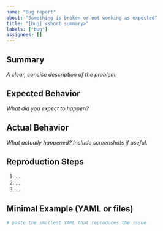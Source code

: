 ```yaml
---
name: "Bug report"
about: "Something is broken or not working as expected"
title: "[bug] <short summary>"
labels: ["bug"]
assignees: []
---
```


## Summary
*A clear, concise description of the problem.*

## Expected Behavior
*What did you expect to happen?*

## Actual Behavior
*What actually happened? Include screenshots if useful.*

## Reproduction Steps
1. …
2. …
3. …

## Minimal Example (YAML or files)
```yaml
# paste the smallest YAML that reproduces the issue
